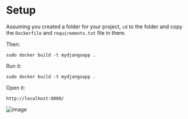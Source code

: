 # Setup

Assuming you created a folder for your project, `cd` to the folder and copy the `Dockerfile` and `requirements.txt` file in there.

Then:

```
sudo docker build -t mydjangoapp .
```

Run it:

```
sudo docker build -t mydjangoapp .
```

Open it:

```
http://localhost:8000/
```

![image](https://github.com/kode2go/docker/assets/29664888/ec9eedef-2ffb-4625-bcc0-4e1fbd188e5e)

